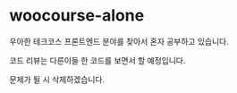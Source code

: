 # woocourse-alone

우아한 테크코스 프론트엔드 분야를 찾아서
혼자 공부하고 있습니다. 

코드 리뷰는 다른이들 한 코드를 보면서 할 예정입니다.

문제가 될 시 삭제하겠습니다.
